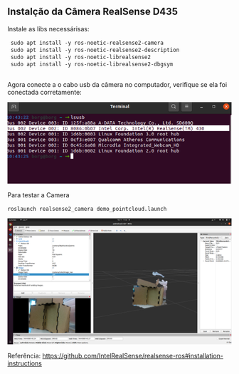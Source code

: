 ## Instalção da Câmera RealSense D435 ##

Instale as libs necessárisas:

```
 sudo apt install -y ros-noetic-realsense2-camera
 sudo apt install -y ros-noetic-realsense2-description 
 sudo apt install -y ros-noetic-librealsense2
 sudo apt install -y ros-noetic-librealsense2-dbgsym   
 
```

Agora conecte a o cabo usb da câmera no computador, verifique se ela foi conectada corretamente:

![terminal](https://github.com/Insper/404/blob/master/tutoriais/robotica/img/terminal.png)

Para testar a Camera

```
roslaunch realsense2_camera demo_pointcloud.launch 

```

![camera](https://github.com/Insper/404/blob/master/tutoriais/robotica/img/camera.png)





Referência: https://github.com/IntelRealSense/realsense-ros#installation-instructions

